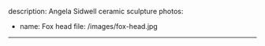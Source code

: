 description:  Angela Sidwell ceramic sculpture
photos:
  - name: Fox head
    file: /images/fox-head.jpg
---
